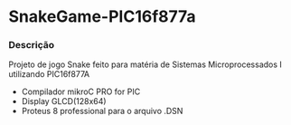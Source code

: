 # SnakeGame-PIC16f877a

### Descrição
Projeto de jogo Snake feito para matéria de Sistemas Microprocessados I utilizando PIC16f877A
- Compilador mikroC PRO for PIC
- Display GLCD(128x64)
- Proteus 8 professional para o arquivo .DSN
